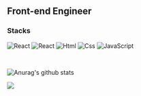 ## Front-end Engineer 
  
### Stacks 
<img alt="React" src ="https://img.shields.io/badge/React-E34F26.svg?&style=for-the-badge&logo=REACT&logoColor=white"/></a>
<img alt="React" src ="https://img.shields.io/badge/ReactNative-E34F26.svg?&style=for-the-badge&logo=REACT&logoColor=white"/></a>
<img alt="Html" src ="https://img.shields.io/badge/HTML5-E34F26.svg?&style=for-the-badge&logo=HTML5&logoColor=white"/></a>
<img alt="Css" src ="https://img.shields.io/badge/CSS3-1572B6.svg?&style=for-the-badge&logo=CSS3&logoColor=white"/></a>
<img alt="JavaScript" src ="https://img.shields.io/badge/JavaScriipt-F7DF1E.svg?&style=for-the-badge&logo=JavaScript&logoColor=black"/></a>

<br>

![Anurag's github stats](https://github-readme-stats.vercel.app/api?username=0909oje&show_icons=true&theme=tokyonight)

<img src="http://mazassumnida.wtf/api/v2/generate_badge?boj=0909oje">

